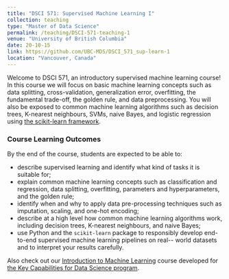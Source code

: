 ```yaml
---
title: "DSCI 571: Supervised Machine Learning I"
collection: teaching
type: "Master of Data Science"
permalink: /teaching/DSCI-571-teaching-1
venue: "University of British Columbia"
date: 20-10-15
link: https://github.com/UBC-MDS/DSCI_571_sup-learn-1
location: "Vancouver, Canada"
---
```


Welcome to DSCI 571, an  introductory supervised machine learning course! In this course we will focus on basic machine learning concepts such as data splitting, cross-validation, generalization error, overfitting, the fundamental trade-off, the golden rule, and data preprocessing. You will also be exposed to common machine learning algorithms such as decision trees, K-nearest neighbours, SVMs, naive Bayes, and logistic regression using [the scikit-learn framework](https://scikit-learn.org/stable/).

### Course Learning Outcomes    

By the end of the course, students are expected to be able to:
- describe supervised learning and identify what kind of tasks it is suitable for;
- explain common machine learning concepts such as classification and regression, data splitting, overfitting, parameters and hyperparameters, and the golden rule;
- identify when and why to apply data pre-processing techniques such as imputation, scaling, and one-hot encoding;
- describe at a high level how common machine learning algorithms work, including decision trees, K-nearest neighbours, and naive Bayes;
- use Python and the `scikit-learn` package to responsibly develop end-to-end supervised machine learning pipelines on real-- world datasets and to interpret your results carefully.
 
Also check out our [Introduction to Machine Learning](https://ml-learn.mds.ubc.ca/) course developed for [the Key Capabilities for Data Science program](https://extendedlearning.ubc.ca/programs/key-capabilities-data-science). 